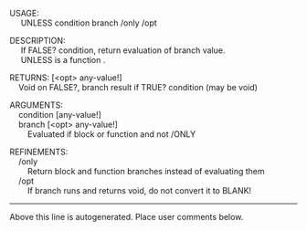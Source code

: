USAGE:  
&nbsp;&nbsp;&nbsp;&nbsp;&nbsp;UNLESS&nbsp;condition&nbsp;branch&nbsp;/only&nbsp;/opt  
  
DESCRIPTION:  
&nbsp;&nbsp;&nbsp;&nbsp;&nbsp;If&nbsp;FALSE?&nbsp;condition,&nbsp;return&nbsp;evaluation&nbsp;of&nbsp;branch&nbsp;value.  
&nbsp;&nbsp;&nbsp;&nbsp;&nbsp;UNLESS&nbsp;is&nbsp;a&nbsp;function&nbsp;.  
  
RETURNS:&nbsp;[&lt;opt&gt;&nbsp;any-value!]  
&nbsp;&nbsp;&nbsp;&nbsp;Void&nbsp;on&nbsp;FALSE?,&nbsp;branch&nbsp;result&nbsp;if&nbsp;TRUE?&nbsp;condition&nbsp;(may&nbsp;be&nbsp;void)  
  
ARGUMENTS:  
&nbsp;&nbsp;&nbsp;&nbsp;condition&nbsp;[any-value!]  
&nbsp;&nbsp;&nbsp;&nbsp;branch&nbsp;[&lt;opt&gt;&nbsp;any-value!]  
&nbsp;&nbsp;&nbsp;&nbsp;&nbsp;&nbsp;&nbsp;&nbsp;Evaluated&nbsp;if&nbsp;block&nbsp;or&nbsp;function&nbsp;and&nbsp;not&nbsp;/ONLY  
  
REFINEMENTS:  
&nbsp;&nbsp;&nbsp;&nbsp;/only  
&nbsp;&nbsp;&nbsp;&nbsp;&nbsp;&nbsp;&nbsp;&nbsp;Return&nbsp;block&nbsp;and&nbsp;function&nbsp;branches&nbsp;instead&nbsp;of&nbsp;evaluating&nbsp;them  
&nbsp;&nbsp;&nbsp;&nbsp;/opt  
&nbsp;&nbsp;&nbsp;&nbsp;&nbsp;&nbsp;&nbsp;&nbsp;If&nbsp;branch&nbsp;runs&nbsp;and&nbsp;returns&nbsp;void,&nbsp;do&nbsp;not&nbsp;convert&nbsp;it&nbsp;to&nbsp;BLANK!  
___
Above this line is autogenerated. Place user comments below.